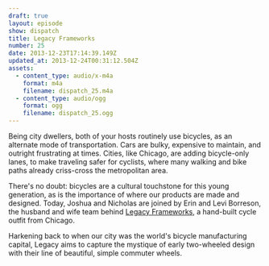 ```yaml
---
draft: true
layout: episode
show: dispatch
title: Legacy Frameworks
number: 25
date: 2013-12-23T17:14:39.149Z
updated_at: 2013-12-24T00:31:12.504Z
assets:
  - content_type: audio/x-m4a
    format: m4a
    filename: dispatch_25.m4a
  - content_type: audio/ogg
    format: ogg
    filename: dispatch_25.ogg
---
```

Being city dwellers, both of your hosts routinely use bicycles, as an alternate mode of transportation. Cars are bulky, expensive to maintain, and outright frustrating at times. Cities, like Chicago, are adding bicycle-only lanes, to make traveling safer for cyclists, where many walking and bike paths already criss-cross the metropolitan area.

There's no doubt: bicycles are a cultural touchstone for this young generation, as is the importance of where our products are made and designed. Today, Joshua and Nicholas are joined by Erin and Levi Borreson, the husband and wife team behind [Legacy Frameworks](http://legacyframeworks.com), a hand-built cycle outfit from Chicago.

Harkening back to when our city was the world's bicycle manufacturing capital, Legacy aims to capture the mystique of early two-wheeled design with their line of beautiful, simple commuter wheels. 